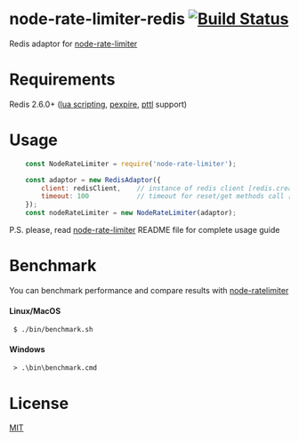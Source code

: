 # node-rate-limiter-redis [![Build Status](https://travis-ci.org/mujichOk/node-rate-limiter-redis.svg?branch=master)](https://travis-ci.org/mujichOk/node-rate-limiter-redis)

Redis adaptor for [node-rate-limiter](https://github.com/mujichOk/node-rate-limiter)

# Requirements

Redis 2.6.0+ ([lua scripting](https://redis.io/commands/evalsha), [pexpire](https://redis.io/commands/pexpire), [pttl](https://redis.io/commands/pttl) support)

# Usage
```js
    const NodeRateLimiter = require('node-rate-limiter');

    const adaptor = new RedisAdaptor({
        client: redisClient,    // instance of redis client [redis.createClient()]
        timeout: 100            // timeout for reset/get methods call [NodeRateLimiter.defaults.timeout]
    });
    const nodeRateLimiter = new NodeRateLimiter(adaptor);
```
P.S. please, read [node-rate-limiter](https://github.com/mujichOk/node-rate-limiter) README file for complete usage guide 

# Benchmark

You can benchmark performance and compare results with [node-ratelimiter](https://github.com/tj/node-ratelimiter)

#### Linux/MacOS
```
 $ ./bin/benchmark.sh
```
#### Windows
```
 > .\bin\benchmark.cmd
```

# License

[MIT](https://raw.githubusercontent.com/mujichOk/node-rate-limiter-redis/master/LICENSE)
